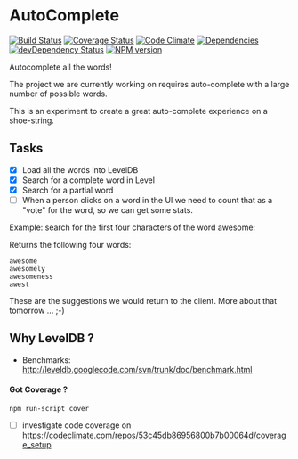 AutoComplete
============
[![Build Status](https://travis-ci.org/nelsonic/ac.png?branch=master)](https://travis-ci.org/nelsonic/ac) [![Coverage Status](https://coveralls.io/repos/nelsonic/ac/badge.png)](https://coveralls.io/r/nelsonic/ac) [![Code Climate](https://codeclimate.com/github/nelsonic/ac.png)](https://codeclimate.com/github/nelsonic/ac) [![Dependencies](https://david-dm.org/nelsonic/ac.png?theme=shields.io)](https://david-dm.org/nelsonic/ac) [![devDependency Status](https://david-dm.org/nelsonic/ac/dev-status.svg)](https://david-dm.org/nelsonic/ac#info=devDependencies) [![NPM version](https://badge.fury.io/js/ac.png)](https://npmjs.org/package/ac)

Autocomplete all the words!

The project we are currently working on requires auto-complete
with a large number of possible words.

This is an experiment to create a great auto-complete experience
on a shoe-string.

## Tasks

- [x] Load all the words into LevelDB
- [x] Search for a complete word in Level
- [x] Search for a partial word
- [ ] When a person clicks on a word in the UI we need to count
that as a "vote" for the word, so we can get some stats.

Example: search for the first four characters of the word awesome:

Returns the following four words:
```
awesome
awesomely
awesomeness
awest
```
These are the suggestions we would return to the client.
More about that tomorrow ... ;-)




## Why LevelDB ?

- Benchmarks: http://leveldb.googlecode.com/svn/trunk/doc/benchmark.html


#### Got Coverage ?
```
npm run-script cover
```
- [ ] investigate code coverage on https://codeclimate.com/repos/53c45db86956800b7b00064d/coverage_setup
